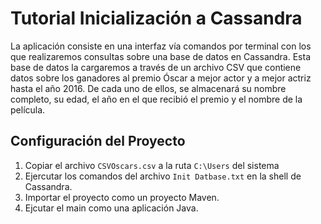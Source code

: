 # Tutorial Inicialización a Cassandra
La aplicación consiste en una interfaz vía comandos por terminal con los que realizaremos consultas sobre una base de datos en Cassandra. Esta base de datos la cargaremos a través de un archivo CSV que contiene datos sobre los ganadores al premio Óscar a mejor actor y a mejor actriz hasta el año 2016. De cada uno de ellos, se almacenará su nombre completo, su edad, el año en el que recibió el premio y el nombre de la película.

## Configuración  del Proyecto
1. Copiar el archivo `CSVOscars.csv` a la ruta `C:\Users` del sistema
2. Ejercutar los comandos del archivo `Init Datbase.txt` en la shell de Cassandra.
3. Importar el proyecto como un proyecto Maven.
4. Ejcutar el main como una aplicación Java.

